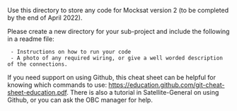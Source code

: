 Use this directory to store any code for Mocksat version 2 (to be completed by the end of April 2022).


Please create a new directory for your sub-project and include the following in a readme file:

     - Instructions on how to run your code
     - A photo of any required wiring, or give a well worded description of the connections.


If you need support on using Github, this cheat sheet can be helpful for knowing which commands to use: https://education.github.com/git-cheat-sheet-education.pdf.
There is also a tutorial in Satellite-General on using Github, or you can ask the OBC manager for help.

